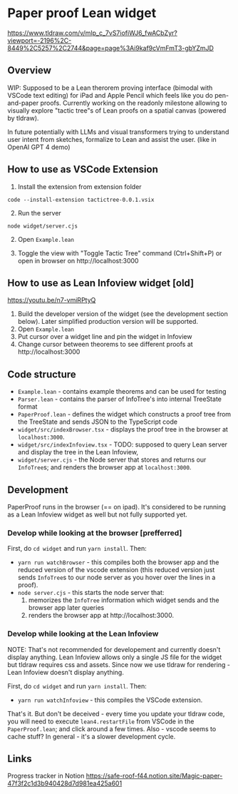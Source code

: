 # Paper proof Lean widget

https://www.tldraw.com/v/mlp_c_7vS7iofiWJ6_fwACbZyr?viewport=-2196%2C-8449%2C5257%2C2744&page=page%3Ai9kaf9cVmFmT3-gbYZmJD

## Overview

WIP: Supposed to be a Lean therorem proving interface (bimodal with VSCode text editing) for iPad and Apple Pencil which feels like you do pen-and-paper proofs.
Currently working on the readonly milestone allowing to visually explore "tactic tree"s of Lean proofs on a spatial canvas (powered by tldraw).

In future potentially with LLMs and visual transformers trying to understand user intent from sketches, formalize to Lean and assist the user. (like in OpenAI GPT 4 demo)

## How to use as VSCode Extension 

1. Install the extension from extension folder

`code --install-extension tactictree-0.0.1.vsix`

2. Run the server

`node widget/server.cjs`

2. Open `Example.lean`

3. Toggle the view with "Toggle Tactic Tree" command (Ctrl+Shift+P) or open in browser on
http://localhost:3000

## How to use as Lean Infoview widget [old]

https://youtu.be/n7-vmiRPtyQ

1. Build the developer version of the widget (see the development section below).
Later simplified production version will be supported.
2. Open `Example.lean`
3. Put cursor over a widget line and pin the widget in Infoview
4. Change cursor between theorems to see different proofs at http://localhost:3000

## Code structure

- `Example.lean` - contains example theorems and can be used for testing
- `Parser.lean` - contains the parser of InfoTree's into internal TreeState format
- `PaperProof.lean` - defines the widget which constructs a proof tree from the TreeState and sends JSON to the TypeScript code
- `widget/src/indexBrowser.tsx` - displays the proof tree in the browser at `localhost:3000`.
- `widget/src/indexInfoview.tsx` - TODO: supposed to query Lean server and display the tree in the Lean
Infoview,
- `widget/server.cjs` - the Node server that stores and returns our `InfoTree`s; and renders the browser app at `localhost:3000`.

## Development

PaperProof runs in the browser (== on ipad).
It's considered to be running as a Lean Infoview widget as well but not fully supported yet.

### Develop while looking at the browser [prefferred]

First, do `cd widget` and run `yarn install`. Then:

- `yarn run watchBrowser` - this compiles both the browser app and the reduced version of the vscode extension (this reduced version just sends `InfoTree`s to our node server as you hover over the lines in a proof).
- `node server.cjs` - this starts the node server that:
  1. memorizes the `InfoTree` information which widget sends and the browser app later queries
  2. renders the browser app at http://localhost:3000.

### Develop while looking at the Lean Infoview

NOTE: That's not recommended for developement and currently doesn't display anything.
Lean Infoview allows only a single JS file for the widget but tldraw requires css and assets.
Since now we use tldraw for rendering - Lean Infoview doesn't display anything.

First, do `cd widget` and run `yarn install`. Then:

- `yarn run watchInfoview` - this compiles the VSCode extension.

That's it. But don't be deceived - every time you update your tldraw code, you will need to execute `lean4.restartFile` from VSCode in the `PaperProof.lean`; and click around a few times. Also - vscode seems to cache stuff? In general - it's a slower development cycle.

## Links

Progress tracker in Notion https://safe-roof-f44.notion.site/Magic-paper-47f3f2c1d3b940428d7d981ea425a601
